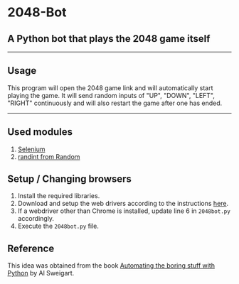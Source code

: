 # 2048-Bot

## A Python bot that plays the 2048 game itself

---

## Usage

This program will open the 2048 game link and will automatically start playing the game. It will send random inputs of "UP", "DOWN", "LEFT", "RIGHT" continuously and will also restart the game after one has ended.

---

## Used modules

1. [Selenium](https://selenium-python.readthedocs.io/)
2. [randint from Random](https://docs.python.org/3/library/random.html)

## Setup / Changing browsers

1. Install the required libraries.
2. Download and setup the web drivers according to the instructions [here](https://selenium-python.readthedocs.io/installation.html#drivers).
3. If a webdriver other than Chrome is installed, update line 6 in `2048bot.py` accordingly.
4. Execute the `2048bot.py` file.

## Reference

This idea was obtained from the book [Automating the boring stuff with Python](https://automatetheboringstuff.com/2e/chapter12/) by Al Sweigart.
